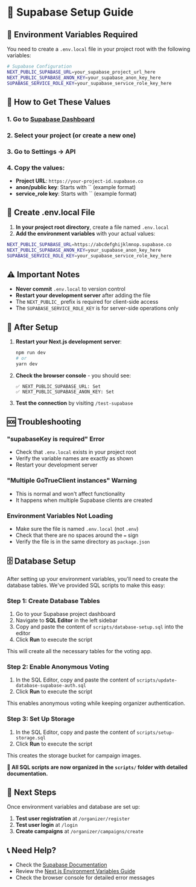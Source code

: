 # 🚀 Supabase Setup Guide

## 🔑 Environment Variables Required

You need to create a `.env.local` file in your project root with the following variables:

```bash
# Supabase Configuration
NEXT_PUBLIC_SUPABASE_URL=your_supabase_project_url_here
NEXT_PUBLIC_SUPABASE_ANON_KEY=your_supabase_anon_key_here
SUPABASE_SERVICE_ROLE_KEY=your_supabase_service_role_key_here
```

## 📍 How to Get These Values

### 1. Go to [Supabase Dashboard](https://supabase.com/dashboard)
### 2. Select your project (or create a new one)
### 3. Go to Settings → API
### 4. Copy the values:

- **Project URL**: `https://your-project-id.supabase.co`
- **anon/public key**: Starts with `` (example format)
- **service_role key**: Starts with `` (example format)

## 📁 Create .env.local File

1. **In your project root directory**, create a file named `.env.local`
2. **Add the environment variables** with your actual values:

```bash
NEXT_PUBLIC_SUPABASE_URL=https://abcdefghijklmnop.supabase.co
NEXT_PUBLIC_SUPABASE_ANON_KEY=your_supabase_anon_key_here
SUPABASE_SERVICE_ROLE_KEY=your_supabase_service_role_key_here
```

## ⚠️ Important Notes

- **Never commit** `.env.local` to version control
- **Restart your development server** after adding the file
- The `NEXT_PUBLIC_` prefix is required for client-side access
- The `SUPABASE_SERVICE_ROLE_KEY` is for server-side operations only

## 🔄 After Setup

1. **Restart your Next.js development server**:
   ```bash
   npm run dev
   # or
   yarn dev
   ```

2. **Check the browser console** - you should see:
   ```
   ✅ NEXT_PUBLIC_SUPABASE_URL: Set
   ✅ NEXT_PUBLIC_SUPABASE_ANON_KEY: Set
   ```

3. **Test the connection** by visiting `/test-supabase`

## 🆘 Troubleshooting

### "supabaseKey is required" Error
- Check that `.env.local` exists in your project root
- Verify the variable names are exactly as shown
- Restart your development server

### "Multiple GoTrueClient instances" Warning
- This is normal and won't affect functionality
- It happens when multiple Supabase clients are created

### Environment Variables Not Loading
- Make sure the file is named `.env.local` (not `.env`)
- Check that there are no spaces around the `=` sign
- Verify the file is in the same directory as `package.json`

## 🗄️ Database Setup

After setting up your environment variables, you'll need to create the database tables. We've provided SQL scripts to make this easy:

### Step 1: Create Database Tables

1. Go to your Supabase project dashboard
2. Navigate to **SQL Editor** in the left sidebar
3. Copy and paste the content of `scripts/database-setup.sql` into the editor
4. Click **Run** to execute the script

This will create all the necessary tables for the voting app.

### Step 2: Enable Anonymous Voting

1. In the SQL Editor, copy and paste the content of `scripts/update-database-supabase-auth.sql`
2. Click **Run** to execute the script

This enables anonymous voting while keeping organizer authentication.

### Step 3: Set Up Storage

1. In the SQL Editor, copy and paste the content of `scripts/setup-storage.sql`
2. Click **Run** to execute the script

This creates the storage bucket for campaign images.

**📁 All SQL scripts are now organized in the `scripts/` folder with detailed documentation.**

## 🎯 Next Steps

Once environment variables and database are set up:

1. **Test user registration** at `/organizer/register`
2. **Test user login** at `/login`
3. **Create campaigns** at `/organizer/campaigns/create`

## 📞 Need Help?

- Check the [Supabase Documentation](https://supabase.com/docs)
- Review the [Next.js Environment Variables Guide](https://nextjs.org/docs/basic-features/environment-variables)
- Check the browser console for detailed error messages
